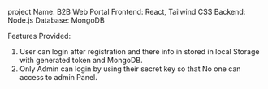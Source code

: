 project Name: B2B Web Portal
Frontend: React, Tailwind CSS
Backend: Node.js
Database: MongoDB


Features Provided:
1) User can login after registration and there info in stored in local Storage with generated token and MongoDB.
2) Only Admin can login by using their secret key so that No one can access to admin Panel.
